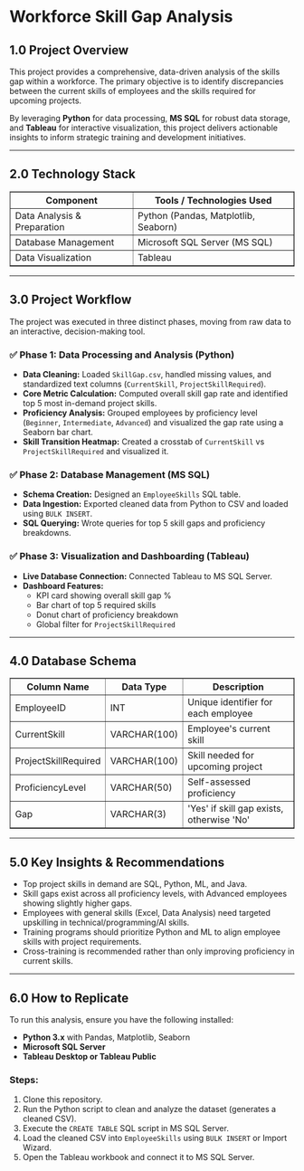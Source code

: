<h1>Workforce Skill Gap Analysis</h1>

<h2>1.0 Project Overview</h2>
<p>
This project provides a comprehensive, data-driven analysis of the skills gap within a workforce.
The primary objective is to identify discrepancies between the current skills of employees and the skills required for upcoming projects.
</p>
<p>
By leveraging <strong>Python</strong> for data processing, <strong>MS SQL</strong> for robust data storage, and <strong>Tableau</strong> for interactive visualization, this project delivers actionable insights to inform strategic training and development initiatives.
</p>

<hr>

<h2>2.0 Technology Stack</h2>
<table border="1" cellpadding="6">
<tr>
<th>Component</th>
<th>Tools / Technologies Used</th>
</tr>
<tr>
<td>Data Analysis & Preparation</td>
<td>Python (Pandas, Matplotlib, Seaborn)</td>
</tr>
<tr>
<td>Database Management</td>
<td>Microsoft SQL Server (MS SQL)</td>
</tr>
<tr>
<td>Data Visualization</td>
<td>Tableau</td>
</tr>
</table>

<hr>

<h2>3.0 Project Workflow</h2>
<p>The project was executed in three distinct phases, moving from raw data to an interactive, decision-making tool.</p>

<h3>✅ Phase 1: Data Processing and Analysis (Python)</h3>
<ul>
<li><strong>Data Cleaning:</strong> Loaded <code>SkillGap.csv</code>, handled missing values, and standardized text columns (<code>CurrentSkill</code>, <code>ProjectSkillRequired</code>).</li>
<li><strong>Core Metric Calculation:</strong> Computed overall skill gap rate and identified top 5 most in-demand project skills.</li>
<li><strong>Proficiency Analysis:</strong> Grouped employees by proficiency level (<code>Beginner</code>, <code>Intermediate</code>, <code>Advanced</code>) and visualized the gap rate using a Seaborn bar chart.</li>
<li><strong>Skill Transition Heatmap:</strong> Created a crosstab of <code>CurrentSkill</code> vs <code>ProjectSkillRequired</code> and visualized it.</li>
</ul>

<h3>✅ Phase 2: Database Management (MS SQL)</h3>
<ul>
<li><strong>Schema Creation:</strong> Designed an <code>EmployeeSkills</code> SQL table.</li>
<li><strong>Data Ingestion:</strong> Exported cleaned data from Python to CSV and loaded using <code>BULK INSERT</code>.</li>
<li><strong>SQL Querying:</strong> Wrote queries for top 5 skill gaps and proficiency breakdowns.</li>
</ul>

<h3>✅ Phase 3: Visualization and Dashboarding (Tableau)</h3>
<ul>
<li><strong>Live Database Connection:</strong> Connected Tableau to MS SQL Server.</li>
<li><strong>Dashboard Features:</strong>
  <ul>
    <li>KPI card showing overall skill gap %</li>
    <li>Bar chart of top 5 required skills</li>
    <li>Donut chart of proficiency breakdown</li>
    <li>Global filter for <code>ProjectSkillRequired</code></li>
  </ul>
</li>
</ul>

<hr>

<h2>4.0 Database Schema</h2>
<table border="1" cellpadding="6">
<tr>
<th>Column Name</th>
<th>Data Type</th>
<th>Description</th>
</tr>
<tr>
<td>EmployeeID</td>
<td>INT</td>
<td>Unique identifier for each employee</td>
</tr>
<tr>
<td>CurrentSkill</td>
<td>VARCHAR(100)</td>
<td>Employee's current skill</td>
</tr>
<tr>
<td>ProjectSkillRequired</td>
<td>VARCHAR(100)</td>
<td>Skill needed for upcoming project</td>
</tr>
<tr>
<td>ProficiencyLevel</td>
<td>VARCHAR(50)</td>
<td>Self-assessed proficiency</td>
</tr>
<tr>
<td>Gap</td>
<td>VARCHAR(3)</td>
<td>'Yes' if skill gap exists, otherwise 'No'</td>
</tr>
</table>

<hr>



<h2>5.0 Key Insights & Recommendations</h2>
<ul>
<li>Top project skills in demand are SQL, Python, ML, and Java.</li>
<li>Skill gaps exist across all proficiency levels, with Advanced employees showing slightly higher gaps.</li>
<li>Employees with general skills (Excel, Data Analysis) need targeted upskilling in technical/programming/AI skills.</li>
<li>Training programs should prioritize Python and ML to align employee skills with project requirements.</li>
<li>Cross-training is recommended rather than only improving proficiency in current skills.</li>
</ul>
<hr>

<h2>6.0 How to Replicate</h2>
<p>To run this analysis, ensure you have the following installed:</p>
<ul>
<li><strong>Python 3.x</strong> with Pandas, Matplotlib, Seaborn</li>
<li><strong>Microsoft SQL Server</strong></li>
<li><strong>Tableau Desktop or Tableau Public</strong></li>
</ul>

<h3>Steps:</h3>
<ol>
<li>Clone this repository.</li>
<li>Run the Python script to clean and analyze the dataset (generates a cleaned CSV).</li>
<li>Execute the <code>CREATE TABLE</code> SQL script in MS SQL Server.</li>
<li>Load the cleaned CSV into <code>EmployeeSkills</code> using <code>BULK INSERT</code> or Import Wizard.</li>
<li>Open the Tableau workbook and connect it to MS SQL Server.</li>
</ol>
